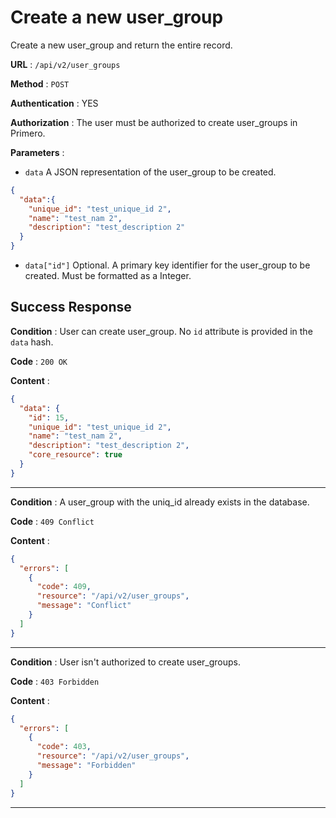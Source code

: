 <!-- Copyright (c) 2014 - 2023 UNICEF. All rights reserved. -->

# Create a new user_group

Create a new user_group and return the entire record.

**URL** : `/api/v2/user_groups`

**Method** : `POST`

**Authentication** : YES

**Authorization** : The user must be authorized to create user_groups in Primero.

**Parameters** :

* `data` A JSON representation of the user_group to be created.
```json
{
  "data":{
    "unique_id": "test_unique_id 2",
    "name": "test_nam 2",
    "description": "test_description 2"
  }
}
```
* `data["id"]` Optional. A primary key identifier for the user_group to be created.
Must be formatted as a Integer.

## Success Response

**Condition** : User can create user_group.
No `id` attribute is provided in the `data` hash.

**Code** : `200 OK`

**Content** :

```json
{
  "data": {
    "id": 15,
    "unique_id": "test_unique_id 2",
    "name": "test_nam 2",
    "description": "test_description 2",
    "core_resource": true
  }
}
```

---

**Condition** : A user_group with the uniq_id already exists in the database.

**Code** : `409 Conflict`

**Content** :

```json
{
  "errors": [
    {
      "code": 409,
      "resource": "/api/v2/user_groups",
      "message": "Conflict"
    }
  ]
}
```

---

**Condition** : User isn't authorized to create user_groups.

**Code** : `403 Forbidden`

**Content** :

```json
{
  "errors": [
    {
      "code": 403,
      "resource": "/api/v2/user_groups",
      "message": "Forbidden"
    }
  ]
}
```

---
